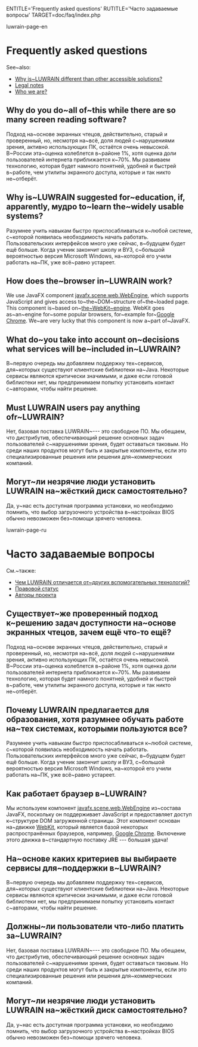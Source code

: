 
ENTITLE='Frequently asked questions'
RUTITLE='Часто задаваемые вопросы'
TARGET=doc/faq/index.php

luwrain-page-en

# Frequently asked questions

See~also:

* [Why is~LUWRAIN different than other accessible solutions?](local:/doc/difference/ )
* [Legal notes](local:/doc/legal/)
* [Who we are?](local:/doc/authors/)

## Why do you do~all of~this while there are so many screen reading software?

Подход на~основе экранных чтецов, действительно, старый и проверенный,
но, несмотря на~всё, доля людей с~нарушениями зрения, активно использующих ПК, остаётся очень невысокой.
В~России эта~оценка колеблется в~районе 1%,
хотя оценка доли пользователей интернета приближается к~70%.
Мы развиваем технологию, которая будет намного понятней, удобней и быстрей в~работе,
чем утилиты экранного доступа,
которые и так никто не~отберёт.

## Why is~LUWRAIN suggested for~education, if, apparently, мудро to~learn the~widely usable systems?

Разумнее учить навыкам быстро приспосабливаться к~любой системе, с~которой появилась необходимость начать работать.
Пользовательских интерфейсов много уже сейчас, в~будущем будет ещё больше.
Когда ученик закончит школу и ВУЗ, с~большой вероятностью версия Microsoft Windows,
на~которой его учили работать на~ПК, уже всё~равно устареет.

## How does  the~browser in~LUWRAIN work?

We use JavaFX component [javafx.scene.web.WebEngine](https://docs.oracle.com/javafx/2/api/javafx/scene/web/WebEngine.html), 
which supports JavaScript and gives access to~the~DOM~structure  of~the~loaded page.
This component is~based on~[the~WebKit~engine](https://en.wikipedia.org/wiki/WebKit).
WebKit goes as~an~engine for~some popular browsers, for~example for~[Google Chrome](https://en.wikipedia.org/wiki/Google_Chrome).
We~are very lucky that this component is now a~part  of~JavaFX.

## What do~you take into account on~decisions what services will be~included in~LUWRAIN?

В~первую очередь мы добавляем поддержку тех~сервисов, для~которых существуют клиентские библиотеки на~Java.
Некоторые сервисы являются критически значимыми, и даже если готовой библиотеки нет, 
мы предпринимаем попытку установить контакт с~авторами, чтобы найти решение.

## Must LUWRAIN users pay anything ofr~LUWRAIN?

Нет, базовая поставка LUWRAIN~--- это свободное ПО.
Мы обещаем, что дистрибутив, обеспечивающий решение основных задач пользователей с~нарушениями зрения, будет оставаться таковым.
Но среди наших продуктов могут быть и закрытые компоненты,
если это специализированные решения или решения для~коммерческих компаний.

## Могут~ли незрячие люди установить LUWRAIN на~жёсткий диск самостоятельно?

Да, у~нас есть доступная программа установки,
но необходимо помнить, что выбор загрузочного устройства в~настройках BIOS обычно невозможен без~помощи зрячего человека. 




luwrain-page-ru

# Часто задаваемые вопросы

См.~также:

* [Чем LUWRAIN отличается от~других вспомогательных технологий?](local:/doc/difference/ )
* [Правовой статус](local:/doc/legal/)
* [Авторы проекта](local:/doc/authors/)

## Существует~же проверенный подход к~решению задач доступности на~основе экранных чтецов, зачем ещё что-то ещё?

Подход на~основе экранных чтецов, действительно, старый и проверенный,
но, несмотря на~всё, доля людей с~нарушениями зрения, активно использующих ПК, остаётся очень невысокой.
В~России эта~оценка колеблется в~районе 1%,
хотя оценка доли пользователей интернета приближается к~70%.
Мы развиваем технологию, которая будет намного понятней, удобней и быстрей в~работе,
чем утилиты экранного доступа,
которые и так никто не~отберёт.

## Почему LUWRAIN предлагается для образования, хотя разумнее обучать работе на~тех системах, которыми пользуются все?

Разумнее учить навыкам быстро приспосабливаться к~любой системе, с~которой появилась необходимость начать работать.
Пользовательских интерфейсов много уже сейчас, в~будущем будет ещё больше.
Когда ученик закончит школу и ВУЗ, с~большой вероятностью версия Microsoft Windows,
на~которой его учили работать на~ПК, уже всё~равно устареет.

## Как работает браузер в~LUWRAIN?

Мы используем компонент [javafx.scene.web.WebEngine](https://docs.oracle.com/javafx/2/api/javafx/scene/web/WebEngine.html) из~состава JavaFX,
поскольку он поддерживает JavaScript и предоставляет доступ к~структуре DOM  загруженной страницы.
Этот компонент основан на~движке [WebKit](https://ru.wikipedia.org/wiki/WebKit),
который является базой некоторых распространённых браузеров, например, [Google Chrome](https://ru.wikipedia.org/wiki/Google_Chrome).
Включение этого движка в~стандартную поставку JRE --- большая удача!

## На~основе каких критериев вы выбираете сервисы для~поддержки в~LUWRAIN?

В~первую очередь мы добавляем поддержку тех~сервисов, для~которых существуют клиентские библиотеки на~Java.
Некоторые сервисы являются критически значимыми, и даже если готовой библиотеки нет, 
мы предпринимаем попытку установить контакт с~авторами, чтобы найти решение.

## Должны~ли пользователи что-либо платить за~LUWRAIN?

Нет, базовая поставка LUWRAIN~--- это свободное ПО.
Мы обещаем, что дистрибутив, обеспечивающий решение основных задач пользователей с~нарушениями зрения, будет оставаться таковым.
Но среди наших продуктов могут быть и закрытые компоненты,
если это специализированные решения или решения для~коммерческих компаний.

## Могут~ли незрячие люди установить LUWRAIN на~жёсткий диск самостоятельно?

Да, у~нас есть доступная программа установки,
но необходимо помнить, что выбор загрузочного устройства в~настройках BIOS обычно невозможен без~помощи зрячего человека. 

